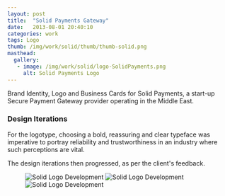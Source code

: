 ```yaml
---
layout: post
title:  "Solid Payments Gateway"
date:   2013-08-01 20:40:10
categories: work
tags: Logo
thumb: /img/work/solid/thumb/thumb-solid.png
masthead:
  gallery:
   - image: /img/work/solid/logo-SolidPayments.png
     alt: Solid Payments Logo
---
```


Brand Identity, Logo and Business Cards for Solid Payments, a start-up Secure
Payment Gateway provider operating in the Middle East.

### Design Iterations

For the logotype, choosing a bold, reassuring and clear typeface was
imperative to portray reliability and trustworthiness in an industry where
such perceptions are vital.

The design iterations then progressed, as per the client's feedback.

<figure>
	<img src="/img/work/solid/logo-Solid-wip.png" alt="Solid Logo Development">
	<img src="/img/work/solid/logo-Solid-wip2.png" alt="Solid Logo Development">
	<img src="/img/work/solid/logo-Solid-wip3.png" alt="Solid Logo Development">
</figure>
